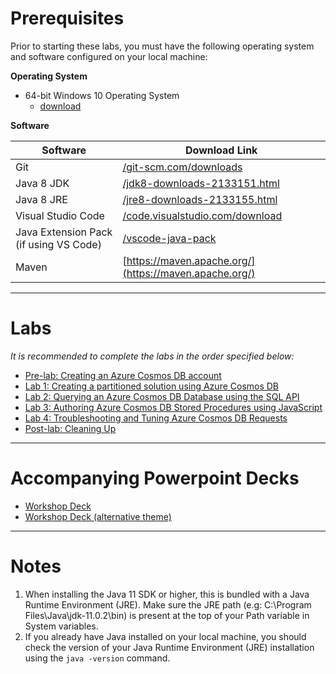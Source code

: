 # Prerequisites

Prior to starting these labs, you must have the following operating system and software configured on your local machine:

**Operating System**

- 64-bit Windows 10 Operating System
    - [download](https://www.microsoft.com/windows/get-windows-10)

**Software**

| Software | Download Link |
| --- | --- |
| Git | [/git-scm.com/downloads](https://git-scm.com/downloads) 
Java 8 JDK | [/jdk8-downloads-2133151.html](https://www.oracle.com/technetwork/java/javase/downloads/jdk8-downloads-2133151.html) |
Java 8 JRE | [/jre8-downloads-2133155.html](https://www.oracle.com/technetwork/java/javase/downloads/jre8-downloads-2133155.html) |
| Visual Studio Code | [/code.visualstudio.com/download](https://go.microsoft.com/fwlink/?Linkid=852157) |
| Java Extension Pack (if using VS Code) | [/vscode-java-pack](https://marketplace.visualstudio.com/items?itemName=vscjava.vscode-java-pack) |
| Maven | [https://maven.apache.org/](https://maven.apache.org/) |


---

# Labs

*It is recommended to complete the labs in the order specified below:*

- [Pre-lab: Creating an Azure Cosmos DB account](technical_deep_dive/01-getting_started.md)
- [Lab 1: Creating a partitioned solution using Azure Cosmos DB](technical_deep_dive/02-creating_multi_partition_solution.md)
- [Lab 2: Querying an Azure Cosmos DB Database using the SQL API](technical_deep_dive/03-querying_the_database_using_sql.md)
- [Lab 3: Authoring Azure Cosmos DB Stored Procedures using JavaScript ](technical_deep_dive/04-authoring_stored_procedures.md)
- [Lab 4: Troubleshooting and Tuning Azure Cosmos DB Requests](technical_deep_dive/05-troubleshooting_failed_requests.md)
- [Post-lab: Cleaning Up](technical_deep_dive/06-cleaning_up.md)

---

# Accompanying Powerpoint Decks

- [Workshop Deck](./decks/cosmos-db-l400.pptx)
- [Workshop Deck (alternative theme)](./decks/cosmos-db-workshop.pptx)

---

# Notes

1. When installing the Java 11 SDK or higher, this is bundled with a Java Runtime Environment (JRE). Make sure the JRE path (e.g: C:\Program Files\Java\jdk-11.0.2\bin\) is present at the top of your Path variable in System variables. 
2. If you already have Java installed on your local machine, you should check the version of your Java Runtime Environment (JRE) installation using the ``java -version`` command.


